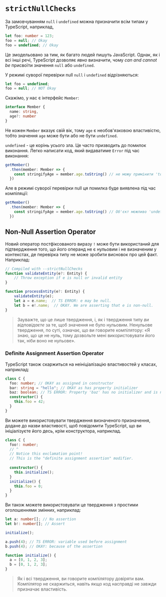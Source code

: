 # `strictNullChecks`

За замовчуванням `null` і `undefined` можна призначити всім типам у TypeScript, наприклад,

```ts
let foo: number = 123;
foo = null; // Okay
foo = undefined; // Okay
```

Це змодельовано за тим, як багато людей пишуть JavaScript. Однак, як і всі інші речі, TypeScript дозволяє *явно* визначити, чому *can and cannot be* присвоїти значення `null` або `undefined`.

У режимі суворої перевірки null `null` і `undefined` відрізняються:

```ts
let foo = undefined;
foo = null; // NOT Okay
```

Скажімо, у нас є інтерфейс `Member`:

```ts
interface Member {
  name: string,
  age?: number
}
```

Не кожен `Member` вказує свій вік, тому `age` є необов'язковою властивістю, тобто значення `age` може бути або не бути `undefined`.

`undefined` - це корінь усього зла. Це часто призводить до помилок виконання. Легко написати код, який видаватиме `Error` під час виконання:

```ts
getMember()
  .then(member: Member => {
    const stringifyAge = member.age.toString() // не можу примінити 'toString' к undefined
  })
```

Але в режимі суворої перевірки null ця помилка буде виявлена під час компіляції:

```ts
getMember()
  .then(member: Member => {
    const stringifyAge = member.age.toString() // Об'єкт можливо 'undefined'
  })
```

## Non-Null Assertion Operator

Новий оператор постфіксованого виразу `!` може бути використаний для підтвердження того, що його операнд не є нульовим і не визначеним у контекстах, де перевірка типу не може зробити висновок про цей факт. Наприклад:

```ts
// Compiled with --strictNullChecks
function validateEntity(e?: Entity) {
    // Throw exception if e is null or invalid entity
}

function processEntity(e?: Entity) {
    validateEntity(e);
    let a = e.name;  // TS ERROR: e may be null.
    let b = e!.name;  // OKAY. We are asserting that e is non-null.
}
```

> Зауважте, що це лише твердження, і, як і твердження типу *ви відповідаєте* за те, щоб значення не було нульовим. Ненульове твердження, по суті, означає, що ви говорите компілятору: «Я знаю, що це не нуль, тому дозвольте мені використовувати його так, ніби воно не нульове».

### Definite Assignment Assertion Operator

TypeScript також скаржиться на неініціалізацію властивостей у класах, наприклад:

```ts
class C {
  foo: number; // OKAY as assigned in constructor
  bar: string = "hello"; // OKAY as has property initializer
  baz: boolean; // TS ERROR: Property 'baz' has no initializer and is not assigned directly in the constructor.
  constructor() {
    this.foo = 42;
  }
}
```

Ви можете використовувати твердження визначеного призначення, додане до назви властивості, щоб повідомити TypeScript, що ви ініціалізуєте його десь, крім конструктора, наприклад.

```ts
class C {
  foo!: number;
  // ^
  // Notice this exclamation point!
  // This is the "definite assignment assertion" modifier.
  
  constructor() {
    this.initialize();
  }
  initialize() {
    this.foo = 0;
  }
}
```

Ви також можете використовувати це твердження з простими оголошеннями змінних, наприклад:

```ts
let a: number[]; // No assertion
let b!: number[]; // Assert

initialize();

a.push(4); // TS ERROR: variable used before assignment
b.push(4); // OKAY: because of the assertion

function initialize() {
  a = [0, 1, 2, 3];
  b = [0, 1, 2, 3];
}
```

> Як і всі твердження, ви говорите компілятору довіряти вам. Компілятор не скаржиться, навіть якщо код насправді не завжди призначає властивість.
